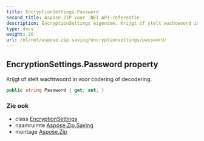 ```yaml
---
title: EncryptionSettings.Password
second_title: Aspose.ZIP voor .NET API-referentie
description: EncryptionSettings eigendom. Krijgt of stelt wachtwoord in voor codering of decodering.
type: docs
weight: 20
url: /nl/net/aspose.zip.saving/encryptionsettings/password/
---
```

## EncryptionSettings.Password property

Krijgt of stelt wachtwoord in voor codering of decodering.

```csharp
public string Password { get; set; }
```

### Zie ook

* class [EncryptionSettings](../)
* naamruimte [Aspose.Zip.Saving](../../encryptionsettings/)
* montage [Aspose.Zip](../../../)


